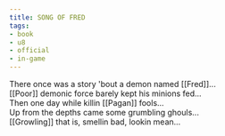 ```yaml
---
title: SONG OF FRED
tags:
- book
- u8
- official
- in-game
---
```


  
There once was a story 'bout a demon named [[Fred]]...  
[[Poor]] demonic force barely kept his minions fed...  
Then one day while killin [[Pagan]] fools...  
Up from the depths came some grumbling ghouls...  
[[Growling]] that is, smellin bad, lookin mean... 